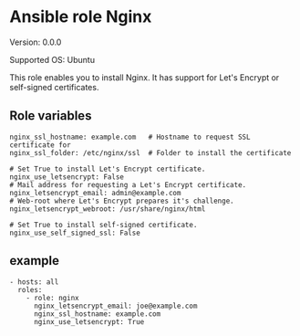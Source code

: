 # Ansible role Nginx

Version: 0.0.0

Supported OS: Ubuntu

This role enables you to install Nginx. It has support for Let's Encrypt or self-signed certificates.

## Role variables

```
nginx_ssl_hostname: example.com   # Hostname to request SSL certificate for
nginx_ssl_folder: /etc/nginx/ssl  # Folder to install the certificate

# Set True to install Let's Encrypt certificate.
nginx_use_letsencrypt: False                      
# Mail address for requesting a Let's Encrypt certificate.
nginx_letsencrypt_email: admin@example.com        
# Web-root where Let's Encrypt prepares it's challenge.
nginx_letsencrypt_webroot: /usr/share/nginx/html  

# Set True to install self-signed certificate.
nginx_use_self_signed_ssl: False  
```

## example

```
- hosts: all
  roles:
    - role: nginx
      nginx_letsencrypt_email: joe@example.com
      nginx_ssl_hostname: example.com
      nginx_use_letsencrypt: True
```
